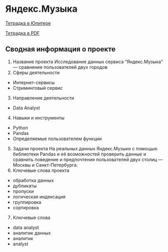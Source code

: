 # Яндекс.Музыка
<a href="https://github.com/eddydewrussia/educational_projects/blob/main/1_Project/First_Project_Final.ipynb">Тетрадка в Юпитере</a>  

<a href="https://github.com/eddydewrussia/educational_projects/blob/main/1_Project/First_Project_Final%20-%20Jupyter%20Notebook.pdf">Тетрадка в PDF</a>

## Сводная информация о проекте
1. Название проекта
Исследование данных сервиса “Яндекс.Музыка” — сравнение пользователей двух городов
2. Сферы деятельности
* Интернет-сервисы
* Стриминговый сервис
3. Направление деятельности
* Data Analyst
4. Навыки и инструменты
* Python
* Pandas
* Определяемые пользователем функции
5. Задачи проекта
На реальных данных Яндекс.Музыки c помощью библиотеки Pandas и её возможностей проверить данные и сравнить поведение и предпочтения пользователей двух столиц — Москвы и Санкт-Петербурга.
6. Ключевые слова проекта
* обработка данных
* дубликаты
* пропуски
* логическая индексация
* группировка
* сортировка
7. Ключевые слова
* data analyst
* аналитик данных
* аналитик
* analyst